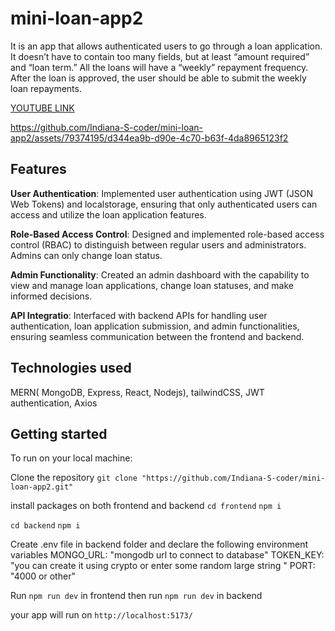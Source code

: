 # mini-loan-app2
It is an app that allows authenticated users to go through a loan application. It doesn’t have to contain too many fields, but at least “amount required” and “loan term.” All the loans will have a “weekly” repayment frequency. After the loan is approved, the user should be able to submit the weekly loan repayments. 

[YOUTUBE LINK](https://youtu.be/YzI-uuQYPaQ)



https://github.com/Indiana-S-coder/mini-loan-app2/assets/79374195/d344ea9b-d90e-4c70-b63f-4da8965123f2

## Features
**User Authentication**: Implemented user authentication using JWT (JSON Web Tokens) and localstorage, ensuring that only authenticated users can access and utilize the loan application features.

**Role-Based Access Control**: Designed and implemented role-based access control (RBAC) to distinguish between regular users and administrators. Admins can only change loan status.

**Admin Functionality**: Created an admin dashboard with the capability to view and manage loan applications, change loan statuses, and make informed decisions.

**API Integratio**: Interfaced with backend APIs for handling user authentication, loan application submission, and admin functionalities, ensuring seamless communication between the frontend and backend.

## Technologies used
MERN( MongoDB, Express, React, Nodejs), tailwindCSS, JWT authentication, Axios

## Getting started

To run on your local machine:

Clone the repository
`git clone "https://github.com/Indiana-S-coder/mini-loan-app2.git"`

install packages on both frontend and backend 
`cd frontend`
`npm i`

`cd backend`
`npm i`

Create .env file in backend folder and declare the following environment variables
MONGO_URL: "mongodb url to connect to database"
TOKEN_KEY: "you can create it using crypto or enter some random large string "
PORT: "4000 or other"

Run `npm run dev` in frontend then run `npm run dev` in backend

your app will run on `http://localhost:5173/`




